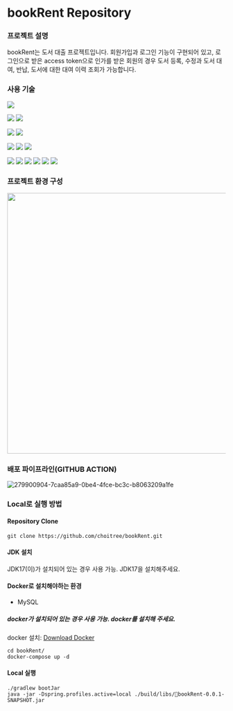 # bookRent Repository

### 프로젝트 설명
bookRent는 도서 대출 프로젝트입니다.
회원가입과 로그인 기능이 구현되어 있고, 로그인으로 받은 access token으로 인가를 받은 회원의 경우
도서 등록, 수정과 도서 대여, 반납, 도서에 대한 대여 이력 조회가 가능합니다.

### 사용 기술
<img src="https://img.shields.io/badge/Java-007396?style=for-the-badge&logo=Java&logoColor=white">

<img src="https://img.shields.io/badge/MySQL-4479A1?style=for-the-badge&logo=MySQL&logoColor=white"> <img src="https://img.shields.io/badge/JPA-FF6600?style=for-the-badge&logo=JPA&logoColor=white"> 

<img src="https://img.shields.io/badge/Spring Boot-6DB33F?style=for-the-badge&logo=Spring Boot&logoColor=white"> <img src="https://img.shields.io/badge/Spring Security-6DB33F?style=for-the-badge&logo=Spring Security&logoColor=white">

<img src="https://img.shields.io/badge/JWT-000000?style=for-the-badge&logo=JWT&logoColor=white"> <img src="https://img.shields.io/badge/intellijidea-000000?style=for-the-badge&logo=intellijidea&logoColor=white"> <img src="https://img.shields.io/badge/Docker-2496ED?style=for-the-badge&logo=Docker&logoColor=white"> 

<img src="https://img.shields.io/badge/amazon aws-232F3E?style=for-the-badge&logo=amazonaws&logoColor=white"> <img src="https://img.shields.io/badge/amazon ec2-FF9900?style=for-the-badge&logo=amazonec2&logoColor=white"> <img src="https://img.shields.io/badge/amazon s3-569A31?style=for-the-badge&logo=amazons3&logoColor=white"> <img src="https://img.shields.io/badge/amazon IAM-FF9900?style=for-the-badge&logo=amazoniam&logoColor=white"> <img src="https://img.shields.io/badge/amazon vpc-DC382D?style=for-the-badge&logo=amazonvpc&logoColor=white"> <img src="https://img.shields.io/badge/amazon codedeploy-000000?style=for-the-badge&logo=amazoncodedeploy&logoColor=white"> 

### 프로젝트 환경 구성
<img src="https://github.com/choitree/bookRent/assets/64007131/1ad991c6-c12b-4466-a6c3-6c990675695f" width="800" height="600">


### 배포 파이프라인(GITHUB ACTION)
![279900904-7caa85a9-0be4-4fce-bc3c-b8063209a1fe](https://github.com/choitree/bookRent/assets/64007131/5f04e756-abbe-42b2-91f8-ae65a005f410)


### Local로 실행 방법
#### Repository Clone
```
git clone https://github.com/choitree/bookRent.git
```

#### JDK 설치
JDK17(이)가 설치되어 있는 경우 사용 가능. JDK17을 설치해주세요.

#### Docker로 설치해야하는 환경
- MySQL

##### docker가 설치되어 있는 경우 사용 가능. docker를 설치해 주세요.

docker 설치: [Download Docker](https://www.docker.com/products/docker-desktop/)

```
cd bookRent/
docker-compose up -d
```

#### Local 실행
```
./gradlew bootJar
java -jar -Dspring.profiles.active=local ./build/libs/bookRent-0.0.1-SNAPSHOT.jar
```

